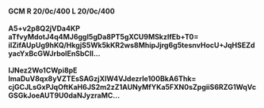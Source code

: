 #### GCM R 20/0c/400 L 20/0c/400
**A5+v2p8Q2jVDa4KP**<br/>**aTfvyMdotJ4q4MJ6ggl5gDa8PT5gXCU9MSkzlfEb+T0=**<br/>**iIZifAUpUg9hKQ/HkgjS5Wk5kKR2ws8MhipJjrg6g5tesnvHocU+JqHSEZdyacYxBcGWJrbolEnSbClI...**<br/><br/>
**IJNez2Wo1CWpi8pE**<br/>**lmaDuV8qx8yVZTEsSAGzjXlW4VJdezrle100BkA6Thk=**<br/>**cjGCJLsGxPJqOftKaH6JS2m2zZ1AUNyMfYKa5FXN0sZpgiiS6RZG1WqVcGSGkJoeAUT9U0daNJyzraMC...**